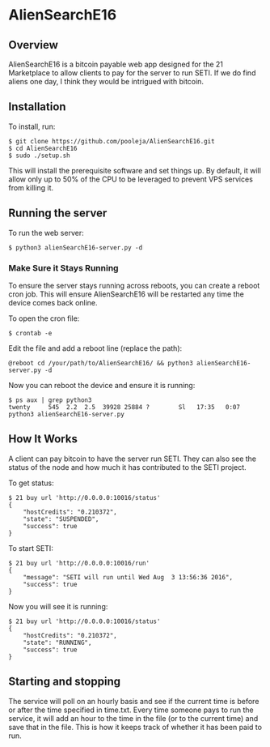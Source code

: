 # AlienSearchE16

## Overview
AlienSearchE16 is a bitcoin payable web app designed for the 21 Marketplace to allow clients to pay for the server to run SETI.  If we do find
aliens one day, I think they would be intrigued with bitcoin.

## Installation
To install, run:

```
$ git clone https://github.com/pooleja/AlienSearchE16.git
$ cd AlienSearchE16
$ sudo ./setup.sh
```

This will install the prerequisite software and set things up.  By default, it will allow only up to 50% of the CPU to be leveraged to prevent
VPS services from killing it.

## Running the server
To run the web server:
```
$ python3 alienSearchE16-server.py -d
```

### Make Sure it Stays Running
To ensure the server stays running across reboots, you can create a reboot cron job.  This will ensure AlienSearchE16 will be restarted any time the device comes back online.

To open the cron file:
```
$ crontab -e
```

Edit the file and add a reboot line (replace the path):
```
@reboot cd /your/path/to/AlienSearchE16/ && python3 alienSearchE16-server.py -d
```

Now you can reboot the device and ensure it is running:
```
$ ps aux | grep python3
twenty     545  2.2  2.5  39928 25884 ?        Sl   17:35   0:07 python3 alienSearchE16-server.py
```

## How It Works
A client can pay bitcoin to have the server run SETI.  They can also see the status of the node and how much it has contributed to the SETI project.

To get status:
```
$ 21 buy url 'http://0.0.0.0:10016/status'
{
    "hostCredits": "0.210372",
    "state": "SUSPENDED",
    "success": true
}
```

To start SETI:
```
$ 21 buy url 'http://0.0.0.0:10016/run'
{
    "message": "SETI will run until Wed Aug  3 13:56:36 2016",
    "success": true
}

```

Now you will see it is running:
```
$ 21 buy url 'http://0.0.0.0:10016/status'
{
    "hostCredits": "0.210372",
    "state": "RUNNING",
    "success": true
}
```

## Starting and stopping
The service will poll on an hourly basis and see if the current time is before or after the time specified in time.txt.  Every time someone pays
to run the service, it will add an hour to the time in the file (or to the current time) and save that in the file.  This is how it keeps track of
whether it has been paid to run.
